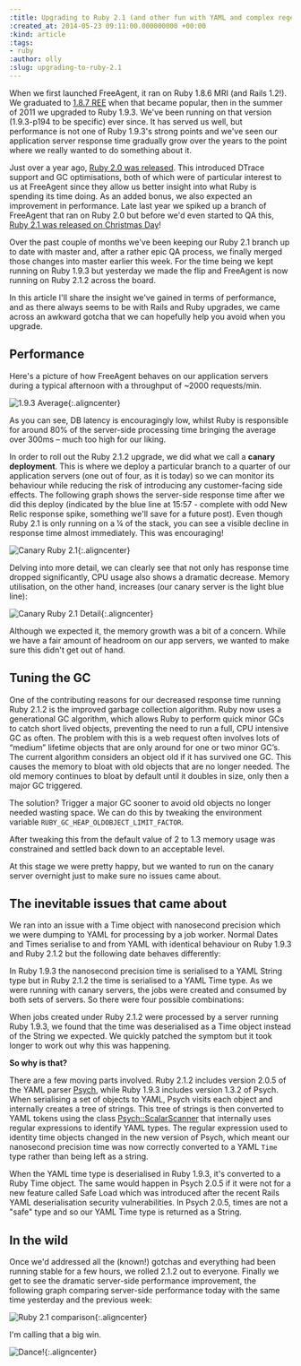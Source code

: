```yaml
---
:title: Upgrading to Ruby 2.1 (and other fun with YAML and complex regexes)
:created_at: 2014-05-23 09:11:00.000000000 +00:00
:kind: article
:tags:
- ruby
:author: olly
:slug: upgrading-to-ruby-2.1
---
```


When we first launched FreeAgent, it ran on Ruby 1.8.6 MRI (and Rails 1.2!). We graduated to
[1.8.7 REE](http://www.rubyenterpriseedition.com) when that became popular, then in the summer of 2011 we upgraded
to Ruby 1.9.3. We've been running on that version (1.9.3-p194 to be specific) ever since. It has served us well,
but performance is not one of Ruby 1.9.3's strong points and we've seen our application server response time gradually
 grow over the years to the point where we really wanted to do something about it.

Just over a year ago, [Ruby 2.0 was released](https://www.ruby-lang.org/en/news/2013/02/24/ruby-2-0-0-p0-is-released/).
This introduced DTrace support and GC optimisations, both of which were of particular interest to us at FreeAgent since
they allow us better insight into what Ruby is spending its time doing. As an added bonus, we also expected an
improvement in performance. Late last year we spiked up a branch of FreeAgent that ran on Ruby 2.0 but before we'd
even started to QA this, [Ruby 2.1 was released on Christmas Day](https://www.ruby-lang.org/en/news/2013/12/25/ruby-2-1-0-is-released/)!

Over the past couple of months we've been keeping our Ruby 2.1 branch up to date with master and, after a rather epic QA process, we finally merged those changes into master earlier this week. For the time being we kept running on Ruby 1.9.3 but yesterday we made the flip and FreeAgent is now running on Ruby 2.1.2 across the board.

In this article I'll share the insight we've gained in terms of performance, and as there always seems to be with Rails
and Ruby upgrades, we came across an awkward gotcha that we can hopefully help you avoid when you upgrade.

## Performance

Here's a picture of how FreeAgent behaves on our application servers during a typical afternoon with a throughput of
~2000 requests/min.

![1.9.3 Average](http://freeagent-engineering-blog.s3.amazonaws.com/ruby-2.1/average-1.9.3.png){:.aligncenter}


As you can see, DB latency is encouragingly low, whilst Ruby is responsible for around 80% of the server-side processing time bringing the average over 300ms – much too high for our liking.

In order to roll out the Ruby 2.1.2 upgrade, we did what we call a **canary deployment**. This is where we deploy a
particular branch to a quarter of our application servers (one out of four, as it is today) so we can monitor its
behaviour while reducing the risk of introducing any customer-facing side effects. The following graph shows the
server-side response time after we did this deploy (indicated by the blue line at 15:57 - complete with odd New Relic
response spike, something we'll save for a future post). Even though Ruby 2.1 is only running on a ¼ of the stack, you
can see a visible decline in response time almost immediately. This was encouraging!

![Canary Ruby 2.1](http://freeagent-engineering-blog.s3.amazonaws.com/ruby-2.1/canary-2.1.png){:.aligncenter}

Delving into more detail, we can clearly see that not only has response time dropped significantly, CPU usage also shows
a dramatic decrease. Memory utilisation, on the other hand, increases (our canary server is the light blue line):

![Canary Ruby 2.1 Detail](http://freeagent-engineering-blog.s3.amazonaws.com/ruby-2.1/canary-2.1-detail.png){:.aligncenter}

Although we expected it, the memory growth was a bit of a concern. While we have a fair amount of headroom on our app
servers, we wanted to make sure this didn't get out of hand.

## Tuning the GC

One of the contributing reasons for our decreased response time running Ruby 2.1.2 is the improved garbage collection
algorithm. Ruby now uses a generational GC algorithm, which allows Ruby to perform quick minor GCs to catch short lived
objects, preventing the need to run a full, CPU intensive GC as often. The problem with this is a web request
often involves lots of “medium” lifetime objects that are only around for one or two minor GC’s. The current algorithm
considers an object old if it has survived one GC. This causes the memory to bloat with old objects that are no longer
needed. The old memory continues to bloat by default until it doubles in size, only then a major GC triggered.

The solution? Trigger a major GC sooner to avoid old objects no longer needed wasting space. We can do this by tweaking
the environment variable `RUBY_GC_HEAP_OLDOBJECT_LIMIT_FACTOR`.

After tweaking this from the default value of 2 to 1.3 memory usage was constrained and settled back down to an
acceptable level.

At this stage we were pretty happy, but we wanted to run on the canary server overnight just to make sure no issues came
about.

## The inevitable issues that came about

We ran into an issue with a Time object with nanosecond precision which we were dumping to YAML for processing by a job
worker.  Normal Dates and Times serialise to and from YAML with identical behaviour on Ruby 1.9.3 and Ruby 2.1.2 but the
following date behaves differently:

<script src="https://gist.github.com/lylo/c8ac0d1b525f325f5800.js"></script>

In Ruby 1.9.3 the nanosecond precision time is serialised to a YAML String type but in Ruby 2.1.2 the time is serialised
to a YAML Time type.  As we were running with canary servers, the jobs were created and consumed by both sets of
servers.  So there were four possible combinations:

<script src="https://gist.github.com/lylo/d91d545fa4df32fbd49f.js"></script>

When jobs created under Ruby 2.1.2 were processed by a server running Ruby 1.9.3, we found that the time was
deserialised as a Time object instead of the String we expected.  We quickly patched the symptom but it took longer to
work out why this was happening.

**So why is that?**

There are a few moving parts involved. Ruby 2.1.2 includes version 2.0.5 of the YAML parser
[Psych](https://github.com/tenderlove/psych), while Ruby 1.9.3 includes version 1.3.2 of Psych. When serialising a set
of objects to YAML, Psych visits each object and internally creates a tree of strings. This tree of strings is then
converted to YAML tokens using the class [Psych::ScalarScanner](https://github.com/tenderlove/psych/blob/b6e8b10c83720fe73ab40784b3b0cf2d166cea70/lib/psych/scalar_scanner.rb)
that internally uses regular expressions to identify YAML types. The regular expression used to identity time objects
changed in the new version of Psych, which meant our nanosecond precision time was now correctly converted to a YAML
`Time` type rather than being left as a string.

When the YAML time type is deserialised in Ruby 1.9.3, it's converted to a Ruby Time object. The same would happen in
Psych 2.0.5 if it were not for a new feature called Safe Load which was introduced after the recent Rails YAML
deserialisation security vulnerabilities. In Psych 2.0.5, times are not a "safe" type and so our YAML Time type is
returned as a String.

## In the wild

Once we'd addressed all the (known!) gotchas and everything had been running stable for a few hours, we rolled 2.1.2 out
to everyone. Finally we get to see the dramatic server-side performance improvement, the following graph comparing
server-side performance today with the same time yesterday and the previous week:

![Ruby 2.1 comparison](http://freeagent-engineering-blog.s3.amazonaws.com/ruby-2.1/ruby-2.1-comparison.png){:.aligncenter}

I'm calling that a big win.

![Dance!](http://freeagent-engineering-blog.s3.amazonaws.com/ruby-2.1/fry-disco.gif){:.aligncenter}
